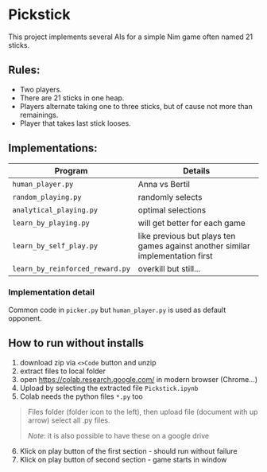 # Pickstick

This project implements several AIs for a simple Nim game often named 21 sticks.

## Rules:

* Two players. 
* There are 21 sticks in one heap.
* Players alternate taking one to three sticks, but of cause not more than remainings.
* Player that takes last stick looses.

## Implementations:

| Program                          | Details                                                                        |
|----------------------------------|--------------------------------------------------------------------------------|
| `human_player.py`                | Anna vs Bertil                                                                 |
| `random_playing.py`              | randomly selects                                                               |
| `analytical_playing.py`          | optimal selections                                                             |
| `learn_by_playing.py`            | will get better for each game                                                  |
| `learn_by_self_play.py`          | like previous but plays ten games against another similar implementation first |
| `learn_by_reinforced_reward.py`  | overkill but still...                                                          |

### Implementation detail
Common code in `picker.py` but `human_player.py` is used as default opponent.

## How to run without installs
1. download zip via `<>Code` button and unzip
2. extract files to local folder
3. open https://colab.research.google.com/ in modern browser (Chrome...)
4. Upload by selecting the extracted file `Pickstick.ipynb`
5. Colab needs the python files `*.py` too
>Files folder (folder icon to the left), then upload file (document with up arrow)
select all .py files.
>
>_Note_: it is also possible to have these on a google drive

6. Klick on play button of the first section - should run without failure
7. Klick on play button of second section - game starts in window